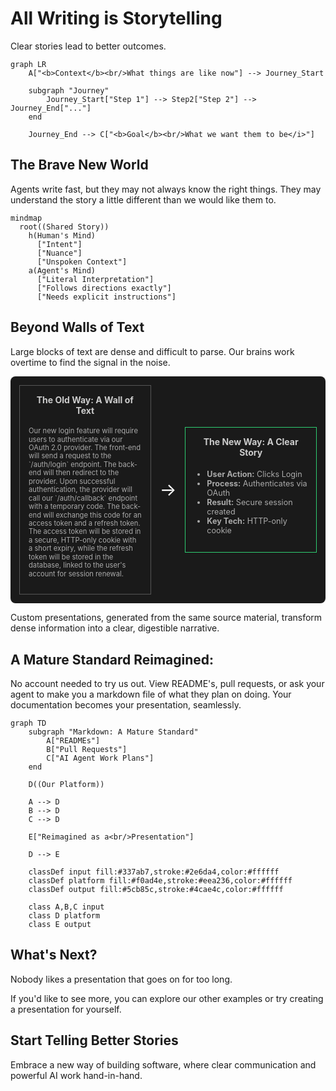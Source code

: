 # All Writing is Storytelling

Clear stories lead to better outcomes.

```mermaid
graph LR 
    A["<b>Context</b><br/>What things are like now"] --> Journey_Start

    subgraph "Journey"
        Journey_Start["Step 1"] --> Step2["Step 2"] --> Journey_End["..."]
    end

    Journey_End --> C["<b>Goal</b><br/>What we want them to be</i>"]
```

## The Brave New World 

Agents write fast, but they may not always know the right things. They may understand the story a little different than we would like them to.

```mermaid
mindmap
  root((Shared Story))
    h(Human's Mind)
      ["Intent"]
      ["Nuance"]
      ["Unspoken Context"]
    a(Agent's Mind)
      ["Literal Interpretation"]
      ["Follows directions exactly"]
      ["Needs explicit instructions"]
```

## Beyond Walls of Text

Large blocks of text are dense and difficult to parse. Our brains work overtime to find the signal in the noise.

<div style="display: flex; justify-content: space-around; align-items: center; gap: 1em; padding: 1em; background-color: #1a1a1a; border-radius: 8px;">
    <div style="border: 1px solid #555; padding: 1em; width: 45%; text-align: center;">
        <h4 style="margin-top:0; color: #CCCCCC;">The Old Way: A Wall of Text</h4>
        <p style="font-size: 0.8em; line-height: 1.2; text-align: left; color: #AAAAAA;">Our new login feature will require users to authenticate via our OAuth 2.0 provider. The front-end will send a request to the `/auth/login` endpoint. The back-end will then redirect to the provider. Upon successful authentication, the provider will call our `/auth/callback` endpoint with a temporary code. The back-end will exchange this code for an access token and a refresh token. The access token will be stored in a secure, HTTP-only cookie with a short expiry, while the refresh token will be stored in the database, linked to the user's account for session renewal.</p>
    </div>
    <div style="font-size: 2em; color: #FFFFFF;">&rarr;</div>
    <div style="border: 1px solid #2ECC71; padding: 1em; width: 45%; text-align: center;">
        <h4 style="margin-top:0; color: #CCCCCC;">The New Way: A Clear Story</h4>
        <ul style="font-size: 0.9em; text-align: left; padding-left: 20px; color: #AAAAAA;">
            <li><b>User Action:</b> Clicks Login</li>
            <li><b>Process:</b> Authenticates via OAuth</li>
            <li><b>Result:</b> Secure session created</li>
            <li><b>Key Tech:</b> HTTP-only cookie</li>
        </ul>
    </div>
</div>

Custom presentations, generated from the same source material, transform dense information into a clear, digestible narrative.

## A Mature Standard Reimagined:

No account needed to try us out. View README's, pull requests, or ask your agent to make you a markdown file of what they plan on doing. Your documentation becomes your presentation, seamlessly.

```mermaid
graph TD
    subgraph "Markdown: A Mature Standard"
        A["READMEs"]
        B["Pull Requests"]
        C["AI Agent Work Plans"]
    end
    
    D((Our Platform))
    
    A --> D
    B --> D
    C --> D

    E["Reimagined as a<br/>Presentation"]

    D --> E

    classDef input fill:#337ab7,stroke:#2e6da4,color:#ffffff
    classDef platform fill:#f0ad4e,stroke:#eea236,color:#ffffff
    classDef output fill:#5cb85c,stroke:#4cae4c,color:#ffffff

    class A,B,C input
    class D platform
    class E output
```

## What's Next?

Nobody likes a presentation that goes on for too long. 

If you'd like to see more, you can explore our other examples or try creating a presentation for yourself.

## Start Telling Better Stories

Embrace a new way of building software, where clear communication and powerful AI work hand-in-hand. 